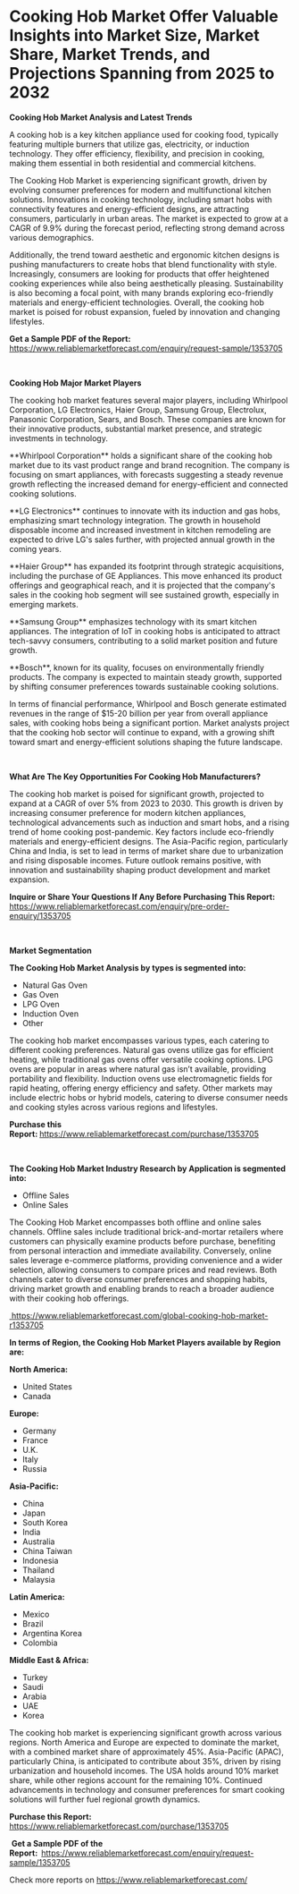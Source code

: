 <p><h1>Cooking Hob Market Offer Valuable Insights into Market Size, Market Share, Market Trends, and Projections Spanning from 2025 to 2032</h1></p><p><strong>Cooking Hob Market Analysis and Latest Trends</strong></p>
<p><p>A cooking hob is a key kitchen appliance used for cooking food, typically featuring multiple burners that utilize gas, electricity, or induction technology. They offer efficiency, flexibility, and precision in cooking, making them essential in both residential and commercial kitchens. </p><p>The Cooking Hob Market is experiencing significant growth, driven by evolving consumer preferences for modern and multifunctional kitchen solutions. Innovations in cooking technology, including smart hobs with connectivity features and energy-efficient designs, are attracting consumers, particularly in urban areas. The market is expected to grow at a CAGR of 9.9% during the forecast period, reflecting strong demand across various demographics. </p><p>Additionally, the trend toward aesthetic and ergonomic kitchen designs is pushing manufacturers to create hobs that blend functionality with style. Increasingly, consumers are looking for products that offer heightened cooking experiences while also being aesthetically pleasing. Sustainability is also becoming a focal point, with many brands exploring eco-friendly materials and energy-efficient technologies. Overall, the cooking hob market is poised for robust expansion, fueled by innovation and changing lifestyles.</p></p>
<p><strong>Get a Sample PDF of the Report:&nbsp;</strong> <a href="https://www.reliablemarketforecast.com/enquiry/request-sample/1353705?utm_campaign=2321&utm_medium=2&utm_source=Github&utm_content=ia&utm_term=07022025&utm_id=cooking-hob">https://www.reliablemarketforecast.com/enquiry/request-sample/1353705</a></p>
<p>&nbsp;</p>
<p><strong>Cooking Hob Major Market Players</strong></p>
<p><p>The cooking hob market features several major players, including Whirlpool Corporation, LG Electronics, Haier Group, Samsung Group, Electrolux, Panasonic Corporation, Sears, and Bosch. These companies are known for their innovative products, substantial market presence, and strategic investments in technology.</p><p>**Whirlpool Corporation** holds a significant share of the cooking hob market due to its vast product range and brand recognition. The company is focusing on smart appliances, with forecasts suggesting a steady revenue growth reflecting the increased demand for energy-efficient and connected cooking solutions.</p><p>**LG Electronics** continues to innovate with its induction and gas hobs, emphasizing smart technology integration. The growth in household disposable income and increased investment in kitchen remodeling are expected to drive LG's sales further, with projected annual growth in the coming years.</p><p>**Haier Group** has expanded its footprint through strategic acquisitions, including the purchase of GE Appliances. This move enhanced its product offerings and geographical reach, and it is projected that the company's sales in the cooking hob segment will see sustained growth, especially in emerging markets.</p><p>**Samsung Group** emphasizes technology with its smart kitchen appliances. The integration of IoT in cooking hobs is anticipated to attract tech-savvy consumers, contributing to a solid market position and future growth.</p><p>**Bosch**, known for its quality, focuses on environmentally friendly products. The company is expected to maintain steady growth, supported by shifting consumer preferences towards sustainable cooking solutions.</p><p>In terms of financial performance, Whirlpool and Bosch generate estimated revenues in the range of $15-20 billion per year from overall appliance sales, with cooking hobs being a significant portion. Market analysts project that the cooking hob sector will continue to expand, with a growing shift toward smart and energy-efficient solutions shaping the future landscape.</p></p>
<p>&nbsp;</p>
<p><strong>What Are The Key Opportunities For Cooking Hob Manufacturers?</strong></p>
<p><p>The cooking hob market is poised for significant growth, projected to expand at a CAGR of over 5% from 2023 to 2030. This growth is driven by increasing consumer preference for modern kitchen appliances, technological advancements such as induction and smart hobs, and a rising trend of home cooking post-pandemic. Key factors include eco-friendly materials and energy-efficient designs. The Asia-Pacific region, particularly China and India, is set to lead in terms of market share due to urbanization and rising disposable incomes. Future outlook remains positive, with innovation and sustainability shaping product development and market expansion.</p></p>
<p><strong>Inquire or Share Your Questions If Any Before Purchasing This Report:</strong> <a href="https://www.reliablemarketforecast.com/enquiry/pre-order-enquiry/1353705?utm_campaign=2321&utm_medium=2&utm_source=Github&utm_content=ia&utm_term=07022025&utm_id=cooking-hob">https://www.reliablemarketforecast.com/enquiry/pre-order-enquiry/1353705</a></p>
<p>&nbsp;</p>
<p><strong>Market Segmentation</strong></p>
<p><strong>The Cooking Hob Market Analysis by types is segmented into:</strong></p>
<p><ul><li>Natural Gas Oven</li><li>Gas Oven</li><li>LPG Oven</li><li>Induction Oven</li><li>Other</li></ul></p>
<p><p>The cooking hob market encompasses various types, each catering to different cooking preferences. Natural gas ovens utilize gas for efficient heating, while traditional gas ovens offer versatile cooking options. LPG ovens are popular in areas where natural gas isn’t available, providing portability and flexibility. Induction ovens use electromagnetic fields for rapid heating, offering energy efficiency and safety. Other markets may include electric hobs or hybrid models, catering to diverse consumer needs and cooking styles across various regions and lifestyles.</p></p>
<p><strong>Purchase this Report:&nbsp;</strong><a href="https://www.reliablemarketforecast.com/purchase/1353705?utm_campaign=2321&utm_medium=2&utm_source=Github&utm_content=ia&utm_term=07022025&utm_id=cooking-hob">https://www.reliablemarketforecast.com/purchase/1353705</a></p>
<p>&nbsp;</p>
<p><strong>The Cooking Hob Market Industry Research by Application is segmented into:</strong></p>
<p><ul><li>Offline Sales</li><li>Online Sales</li></ul></p>
<p><p>The Cooking Hob Market encompasses both offline and online sales channels. Offline sales include traditional brick-and-mortar retailers where customers can physically examine products before purchase, benefiting from personal interaction and immediate availability. Conversely, online sales leverage e-commerce platforms, providing convenience and a wider selection, allowing consumers to compare prices and read reviews. Both channels cater to diverse consumer preferences and shopping habits, driving market growth and enabling brands to reach a broader audience with their cooking hob offerings.</p></p>
<p><a href="https://www.reliablemarketforecast.com/global-cooking-hob-market-r1353705?utm_campaign=2321&utm_medium=2&utm_source=Github&utm_content=ia&utm_term=07022025&utm_id=cooking-hob">&nbsp;https://www.reliablemarketforecast.com/global-cooking-hob-market-r1353705</a></p>
<p><strong>In terms of Region, the Cooking Hob Market Players available by Region are:</strong></p>
<p>
    <p> <strong> North America: </strong>
        <ul>
            <li>United States</li>
            <li>Canada</li>
        </ul>
        </p> 
    <p> <strong> Europe: </strong>
        <ul>
            <li>Germany</li>
            <li>France</li>
            <li>U.K.</li>
            <li>Italy</li>
            <li>Russia</li>
        </ul>
        </p> 
    <p> <strong> Asia-Pacific: </strong>
        <ul>
            <li>China</li>
            <li>Japan</li>
            <li>South Korea</li>
            <li>India</li>
            <li>Australia</li>
            <li>China Taiwan</li>
            <li>Indonesia</li>
            <li>Thailand</li>
            <li>Malaysia</li>
        </ul>
        </p> 
    <p> <strong> Latin America: </strong>
        <ul>
            <li>Mexico</li>
            <li>Brazil</li>
            <li>Argentina Korea</li>
            <li>Colombia</li>
        </ul>
        </p> 
    <p> <strong> Middle East & Africa: </strong>
        <ul>
            <li>Turkey</li>
            <li>Saudi</li>
            <li>Arabia</li>
            <li>UAE</li>
            <li>Korea</li>
        </ul>
    </p>
    </p>
<p><p>The cooking hob market is experiencing significant growth across various regions. North America and Europe are expected to dominate the market, with a combined market share of approximately 45%. Asia-Pacific (APAC), particularly China, is anticipated to contribute about 35%, driven by rising urbanization and household incomes. The USA holds around 10% market share, while other regions account for the remaining 10%. Continued advancements in technology and consumer preferences for smart cooking solutions will further fuel regional growth dynamics.</p></p>
<p><strong>Purchase this Report: </strong><a href="https://www.reliablemarketforecast.com/purchase/1353705?utm_campaign=2321&utm_medium=2&utm_source=Github&utm_content=ia&utm_term=07022025&utm_id=cooking-hob">https://www.reliablemarketforecast.com/purchase/1353705</a></p>
<p>&nbsp;<strong>Get a Sample PDF of the Report:&nbsp;&nbsp;</strong><a href="https://www.reliablemarketforecast.com/enquiry/request-sample/1353705?utm_campaign=2321&utm_medium=2&utm_source=Github&utm_content=ia&utm_term=07022025&utm_id=cooking-hob">https://www.reliablemarketforecast.com/enquiry/request-sample/1353705</a></p>
<p><strong></strong></p>
<p>Check more reports on <a href="https://www.reliablemarketforecast.com/?utm_campaign=2321&utm_medium=2&utm_source=Github&utm_content=ia&utm_term=07022025&utm_id=cooking-hob">https://www.reliablemarketforecast.com/</a></p>